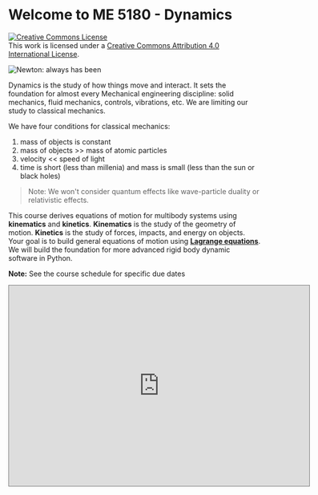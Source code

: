 Welcome to ME 5180 - Dynamics
============================
<a rel="license" href="http://creativecommons.org/licenses/by/4.0/"><img
alt="Creative Commons License" style="border-width:0"
src="https://i.creativecommons.org/l/by/4.0/88x31.png" /></a><br />This
work is licensed under a <a rel="license"
href="http://creativecommons.org/licenses/by/4.0/">Creative Commons
Attribution 4.0 International License</a>.

<!-- <img src="./images/always_Newton.png" alt="Newton lays claim to -->
<!-- engineering " title="Newton always has been"/> -->

![Newton: always has
been](./images/always_Newton.png)

Dynamics is the study of how things move and interact. It sets the
foundation for almost every Mechanical engineering discipline: solid
mechanics, fluid mechanics, controls, vibrations, etc.
We are limiting our study to classical mechanics.  

We have four conditions for classical mechanics:
1. mass of objects is constant
2. mass of objects >> mass of atomic particles
3. velocity << speed of light
4. time is short (less than millenia) and mass is small (less than the
sun or black holes)

> Note: We won't consider quantum effects like wave-particle duality or
> relativistic effects. 

This course derives equations of motion for multibody systems using
__kinematics__ and __kinetics__. __Kinematics__ is the study of the
geometry of motion. __Kinetics__ is the study of forces, impacts, and
energy on objects.  Your goal is to build general equations of motion using [__Lagrange
equations__](https://en.wikipedia.org/wiki/Lagrangian_mechanics). We
will build the foundation for more advanced rigid body dynamic software
in Python. 

<p><strong>Note:</strong> See the course schedule for specific due dates</p> 
<iframe
src="https://calendar.google.com/calendar/embed?height=400&amp;wkst=1&amp;bgcolor=%23ffffff&amp;ctz=America%2FNew_York&amp;src=Y19sbDc3NWhvaGY0cGk2azRlcXR2bGNwbTcxa0Bncm91cC5jYWxlbmRhci5nb29nbGUuY29t&amp;color=%23A79B8E&amp;mode=AGENDA&amp;showCalendars=0&amp;showPrint=1"
style="border:solid 1px #777" width="600" height="400" frameborder="0"
scrolling="no"></iframe>


